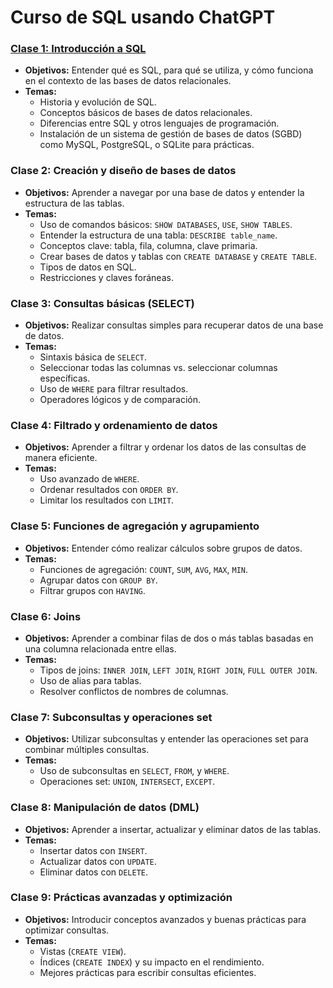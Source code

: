 # Curso de SQL usando ChatGPT

### [Clase 1: Introducción a SQL](/clase_1_introduccion_a_SQL/clase.md)
- **Objetivos:** Entender qué es SQL, para qué se utiliza, y cómo funciona en el contexto de las bases de datos relacionales.
- **Temas:**
  - Historia y evolución de SQL.
  - Conceptos básicos de bases de datos relacionales.
  - Diferencias entre SQL y otros lenguajes de programación.
  - Instalación de un sistema de gestión de bases de datos (SGBD) como MySQL, PostgreSQL, o SQLite para prácticas.

### Clase 2: Creación y diseño de bases de datos
- **Objetivos:** Aprender a navegar por una base de datos y entender la estructura de las tablas.
- **Temas:**
  - Uso de comandos básicos: `SHOW DATABASES`, `USE`, `SHOW TABLES`.
  - Entender la estructura de una tabla: `DESCRIBE table_name`.
  - Conceptos clave: tabla, fila, columna, clave primaria.
  - Crear bases de datos y tablas con `CREATE DATABASE` y `CREATE TABLE`.
  - Tipos de datos en SQL.
  - Restricciones y claves foráneas.

### Clase 3: Consultas básicas (SELECT)
- **Objetivos:** Realizar consultas simples para recuperar datos de una base de datos.
- **Temas:**
  - Sintaxis básica de `SELECT`.
  - Seleccionar todas las columnas vs. seleccionar columnas específicas.
  - Uso de `WHERE` para filtrar resultados.
  - Operadores lógicos y de comparación.

### Clase 4: Filtrado y ordenamiento de datos
- **Objetivos:** Aprender a filtrar y ordenar los datos de las consultas de manera eficiente.
- **Temas:**
  - Uso avanzado de `WHERE`.
  - Ordenar resultados con `ORDER BY`.
  - Limitar los resultados con `LIMIT`.

### Clase 5: Funciones de agregación y agrupamiento
- **Objetivos:** Entender cómo realizar cálculos sobre grupos de datos.
- **Temas:**
  - Funciones de agregación: `COUNT`, `SUM`, `AVG`, `MAX`, `MIN`.
  - Agrupar datos con `GROUP BY`.
  - Filtrar grupos con `HAVING`.

### Clase 6: Joins
- **Objetivos:** Aprender a combinar filas de dos o más tablas basadas en una columna relacionada entre ellas.
- **Temas:**
  - Tipos de joins: `INNER JOIN`, `LEFT JOIN`, `RIGHT JOIN`, `FULL OUTER JOIN`.
  - Uso de alias para tablas.
  - Resolver conflictos de nombres de columnas.

### Clase 7: Subconsultas y operaciones set
- **Objetivos:** Utilizar subconsultas y entender las operaciones set para combinar múltiples consultas.
- **Temas:**
  - Uso de subconsultas en `SELECT`, `FROM`, y `WHERE`.
  - Operaciones set: `UNION`, `INTERSECT`, `EXCEPT`.

### Clase 8: Manipulación de datos (DML)
- **Objetivos:** Aprender a insertar, actualizar y eliminar datos de las tablas.
- **Temas:**
  - Insertar datos con `INSERT`.
  - Actualizar datos con `UPDATE`.
  - Eliminar datos con `DELETE`.

### Clase 9: Prácticas avanzadas y optimización
- **Objetivos:** Introducir conceptos avanzados y buenas prácticas para optimizar consultas.
- **Temas:**
  - Vistas (`CREATE VIEW`).
  - Índices (`CREATE INDEX`) y su impacto en el rendimiento.
  - Mejores prácticas para escribir consultas eficientes.
